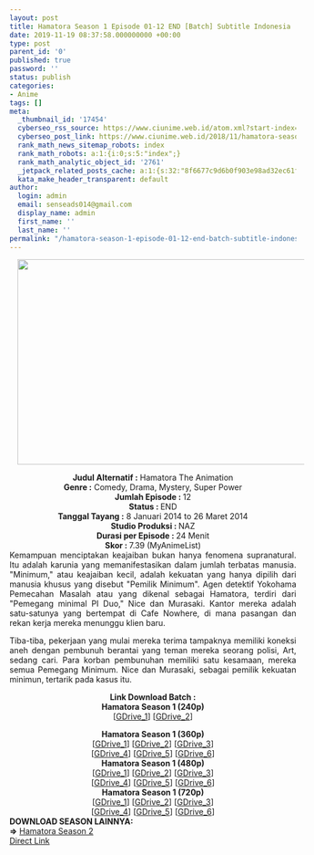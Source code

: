 ```yaml
---
layout: post
title: Hamatora Season 1 Episode 01-12 END [Batch] Subtitle Indonesia
date: 2019-11-19 08:37:58.000000000 +00:00
type: post
parent_id: '0'
published: true
password: ''
status: publish
categories:
- Anime
tags: []
meta:
  _thumbnail_id: '17454'
  cyberseo_rss_source: https://www.ciunime.web.id/atom.xml?start-index=2851&max-results=150
  cyberseo_post_link: https://www.ciunime.web.id/2018/11/hamatora-season-1-episode-01-12-end.html
  rank_math_news_sitemap_robots: index
  rank_math_robots: a:1:{i:0;s:5:"index";}
  rank_math_analytic_object_id: '2761'
  _jetpack_related_posts_cache: a:1:{s:32:"8f6677c9d6b0f903e98ad32ec61f8deb";a:2:{s:7:"expires";i:1663354361;s:7:"payload";a:0:{}}}
  kata_make_header_transparent: default
author:
  login: admin
  email: senseads014@gmail.com
  display_name: admin
  first_name: ''
  last_name: ''
permalink: "/hamatora-season-1-episode-01-12-end-batch-subtitle-indonesia/"
---
```

<div class="separator" style="clear: both; text-align: center;"><a href="https://2.bp.blogspot.com/-nKeeTVnYEzY/XAeDowR9dmI/AAAAAAAADbk/FrN5M30ixoMr-7lrwSGAeS-L71oRbe_SACLcBGAs/s1600/Hamatora%2BSeason%2B1%2B-%2BCiunime.png" imageanchor="1" style="margin-left: 1em; margin-right: 1em;"><img border="0" data-original-height="720" data-original-width="1280" height="360" src="{{ site.baseurl }}/assets/2019/11/Hamatora%2BSeason%2B1%2B-%2BCiunime.png" width="640" /></a></div>
<p>
<div style="text-align: center;"><b>Judul Alternatif :</b> Hamatora The Animation</div>
<div style="text-align: center;"><b><b>Genre :</b></b> Comedy, Drama, Mystery, Super Power</div>
<div style="text-align: center;"><b>Jumlah Episode : </b>12<br /><b>Status :&nbsp;</b>END<br /><b>Tanggal Tayang :</b> 8 Januari 2014 to 26 Maret 2014<br /><b>Studio Produksi : </b>NAZ<br /><b>Durasi per Episode :&nbsp;</b>24 Menit</div>
<div style="text-align: center;"><b>Skor :&nbsp;</b>7.39 (MyAnimeList)</div>
<div style="text-align: justify;"></div>
<div style="text-align: justify;">Kemampuan menciptakan keajaiban bukan hanya fenomena supranatural. Itu adalah karunia yang memanifestasikan dalam jumlah terbatas manusia. "Minimum," atau keajaiban kecil, adalah kekuatan yang hanya dipilih dari manusia khusus yang disebut "Pemilik Minimum". Agen detektif Yokohama Pemecahan Masalah atau yang dikenal sebagai Hamatora, terdiri dari "Pemegang minimal PI Duo," Nice dan Murasaki. Kantor mereka adalah satu-satunya yang bertempat di Cafe Nowhere, di mana pasangan dan rekan kerja mereka menunggu klien baru.</p>
<p>Tiba-tiba, pekerjaan yang mulai mereka terima tampaknya memiliki koneksi aneh dengan pembunuh berantai yang teman mereka seorang polisi, Art, sedang cari. Para korban pembunuhan memiliki satu kesamaan, mereka semua Pemegang Minimum. Nice dan Murasaki, sebagai pemilik kekuatan minimun, tertarik pada kasus itu.</p></div>
<div style="text-align: justify;"></div>
<div style="text-align: justify;"></div>
<div style="text-align: center;"><b>Link Download Batch :</b></div>
<div style="text-align: center;">
<div style="text-align: center;"><b>Hamatora Season 1 (240p)</b></div>
<div style="text-align: center;">[<a href="https://drive.google.com/uc?export=download&amp;id=1Sn-YDQdFle12RZ4GGKkf-I4l3-B5rfC2" target="_blank" rel="noopener">GDrive_1</a>] [<a href="https://drive.google.com/uc?id=0B6FboYSR-VOsSVF0Mi1VZWJFZ0U" target="_blank" rel="noopener">GDrive_2</a>]</div>
<p></div>
<div style="text-align: center;"><b>Hamatora Season 1 (360p)</b></div>
<div style="text-align: center;">[<a href="https://drive.google.com/uc?export=download&amp;id=1cRd-pjiesmmPbuMZdvuflNjcYN_GGP7T" target="_blank" rel="noopener">GDrive_1</a>] [<a href="https://drive.google.com/uc?export=download&amp;id=1MnL18KfPLY6WAaWnxoXTyJp45WXZdyst" target="_blank" rel="noopener">GDrive_2</a>] [<a href="https://drive.google.com/uc?export=download&amp;id=1N41xiCMRNTmlvDBbb2loVb04bKi6IQlT" target="_blank" rel="noopener">GDrive_3</a>]<br />[<a href="https://drive.google.com/uc?export=download&amp;id=1DZTw8jfpfC9hh2i9jfwjLkecIKqK5or_" target="_blank" rel="noopener">GDrive_4</a>] [<a href="https://drive.google.com/uc?id=1XtMbUaJOF3a52bEozFydyAp-MUsjz5r0" target="_blank" rel="noopener">GDrive_5</a>] [<a href="https://drive.google.com/uc?id=1wDwpHB7iGUFsmNmhaJqDpaJxHfknDoD_" target="_blank" rel="noopener">GDrive_6</a>]</div>
<div style="text-align: center;"></div>
<div style="text-align: center;"><b>Hamatora Season 1 (480p)</b><br />[<a href="https://drive.google.com/uc?id=0B1p70EJPZcEFTWpidEhSbEdMODg" target="_blank" rel="noopener">GDrive_1</a>] [<a href="https://drive.google.com/uc?id=1KWCBj8gH9QuEeApfY9QB1fKix78Eh3do" target="_blank" rel="noopener">GDrive_2</a>] [<a href="https://drive.google.com/uc?export=download&amp;id=1NO9f_05FuUI0V16s70sdZ5rSwG_18098" target="_blank" rel="noopener">GDrive_3</a>]<br />[<a href="https://drive.google.com/uc?export=download&amp;id=1w9X2Hl8D_ea2auTF_sn1Hq4a12m-kOp3" target="_blank" rel="noopener">GDrive_4</a>] [<a href="https://drive.google.com/uc?export=download&amp;id=1wyRDSOxLrcWaKzj97WmQ24KSSqreZucb" target="_blank" rel="noopener">GDrive_5</a>] [<a href="https://drive.google.com/uc?id=1joxf63FJrDNfICAwjAgjeMCV47tHkr9T" target="_blank" rel="noopener">GDrive_6</a>]</div>
<div style="text-align: center;"></div>
<div style="text-align: center;"><b>Hamatora Season 1 (720p)</b><br />[<a href="https://drive.google.com/uc?id=1RxgAs-4wjP8EIFTDQmECeRMlTymrpEYU" target="_blank" rel="noopener">GDrive_1</a>] [<a href="https://drive.google.com/uc?export=download&amp;id=1AU_LG3rDyXMkFrjfsD6s06jqjETA1vkK" target="_blank" rel="noopener">GDrive_2</a>] [<a href="https://drive.google.com/uc?export=download&amp;id=1fCiPSB5oAau4KQ2U9MBBcWzuMYPS8iFd" target="_blank" rel="noopener">GDrive_3</a>]<br />[<a href="https://drive.google.com/uc?export=download&amp;id=1l3IbnheHNYE65QEwuefb8znT_2dP4Jb0" target="_blank" rel="noopener">GDrive_4</a>] [<a href="https://drive.google.com/uc?export=download&amp;id=1GB87C7wAjkgeDBh02MQEnedtwAJ2dCCz" target="_blank" rel="noopener">GDrive_5</a>] [<a href="https://drive.google.com/uc?id=1JH47f9zWjn-sHN3k5s5bsBkOJwChs2nl" target="_blank" rel="noopener">GDrive_6</a>]
<div style="text-align: justify;"></div>
<div style="text-align: justify;"></div>
<div style="text-align: justify;"><b>DOWNLOAD SEASON LAINNYA:</b></div>
<div style="text-align: justify;"></div>
<div style="text-align: justify;"><b>=&gt;</b> <a href="https://www.ciunime.web.id/2018/11/hamatora-season-2-episode-01-12-end.html" target="_blank" rel="noopener">Hamatora Season 2</a></div>
<div style="text-align: justify;"></div>
</div>
<link rel="stylesheet" href="https://cdnjs.cloudflare.com/ajax/libs/font-awesome/4.7.0/css/font-awesome.min.css" />
<div class="divbtn"> <a href="https://handymansurrender.com/fihup8buzv?key=94550f7ce39444073321dde3b8782f97" class="btn"><i class="fa fa-download"></i> Direct Link</a> </div>
